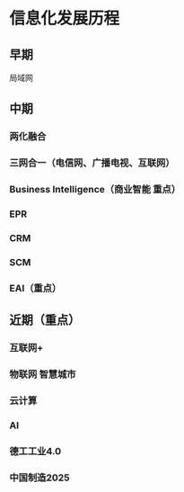 # 信息化发展历程

## 早期

局域网

## 中期

 ### 两化融合

### 三网合一（电信网、广播电视、互联网）

### **Business Intelligence**（商业智能 重点）

### EPR

### CRM

### SCM

### **EAI**（重点）

## 近期（重点）

### 互联网+

### 物联网 智慧城市

### 云计算

### AI

### 德工工业4.0

### 中国制造2025

